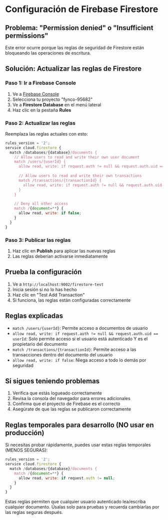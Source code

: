 # Configuración de Firebase Firestore

## Problema: "Permission denied" o "Insufficient permissions"

Este error ocurre porque las reglas de seguridad de Firestore están bloqueando las operaciones de escritura.

## Solución: Actualizar las reglas de Firestore

### Paso 1: Ir a Firebase Console
1. Ve a [Firebase Console](https://console.firebase.google.com/)
2. Selecciona tu proyecto "fynco-95682"
3. Ve a **Firestore Database** en el menú lateral
4. Haz clic en la pestaña **Rules**

### Paso 2: Actualizar las reglas
Reemplaza las reglas actuales con esto:

```javascript
rules_version = '2';
service cloud.firestore {
  match /databases/{database}/documents {
    // Allow users to read and write their own user document
    match /users/{userId} {
      allow read, write: if request.auth != null && request.auth.uid == userId;
      
      // Allow users to read and write their own transactions
      match /transactions/{transactionId} {
        allow read, write: if request.auth != null && request.auth.uid == userId;
      }
    }
    
    // Deny all other access
    match /{document=**} {
      allow read, write: if false;
    }
  }
}
```

### Paso 3: Publicar las reglas
1. Haz clic en **Publish** para aplicar las nuevas reglas
2. Las reglas deberían activarse inmediatamente

## Prueba la configuración

1. Ve a `http://localhost:9002/firestore-test` 
2. Inicia sesión si no lo has hecho
3. Haz clic en "Test Add Transaction"
4. Si funciona, las reglas están configuradas correctamente

## Reglas explicadas

- `match /users/{userId}`: Permite acceso a documentos de usuario
- `allow read, write: if request.auth != null && request.auth.uid == userId`: Solo permite acceso si el usuario está autenticado Y es el propietario del documento
- `match /transactions/{transactionId}`: Permite acceso a las transacciones dentro del documento del usuario
- `allow read, write: if false`: Niega acceso a todo lo demás por seguridad

## Si sigues teniendo problemas

1. Verifica que estás logueado correctamente
2. Revisa la consola del navegador para errores adicionales
3. Confirma que el proyecto de Firebase es el correcto
4. Asegúrate de que las reglas se publicaron correctamente

## Reglas temporales para desarrollo (NO usar en producción)

Si necesitas probar rápidamente, puedes usar estas reglas temporales (MENOS SEGURAS):

```javascript
rules_version = '2';
service cloud.firestore {
  match /databases/{database}/documents {
    match /{document=**} {
      allow read, write: if request.auth != null;
    }
  }
}
```

Estas reglas permiten que cualquier usuario autenticado lea/escriba cualquier documento. Úsalas solo para pruebas y recuerda cambiarlas por las reglas seguras después.

